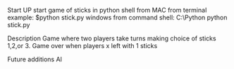 Start UP
  start game of sticks in python shell from
        MAC from terminal example: $python stick.py
        windows from command shell:  C:\Python python stick.py


Description
Game where two players take turns making choice of sticks 1,2,or 3.
Game over when players x left with 1 sticks

Future additions
AI
